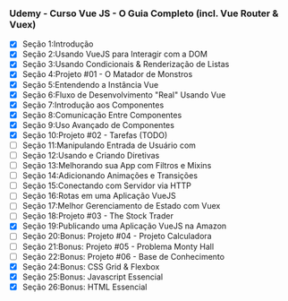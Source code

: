 ### Udemy - Curso Vue JS - O Guia Completo (incl. Vue Router & Vuex)

- [x] Seção 1:Introdução
- [x] Seção 2:Usando VueJS para Interagir com a DOM
- [x] Seção 3:Usando Condicionais & Renderização de Listas
- [x] Seção 4:Projeto #01 - O Matador de Monstros
- [x] Seção 5:Entendendo a Instância Vue
- [x] Seção 6:Fluxo de Desenvolvimento "Real" Usando Vue
- [x] Seção 7:Introdução aos Componentes
- [x] Seção 8:Comunicação Entre Componentes
- [x] Seção 9:Uso Avançado de Componentes
- [x] Seção 10:Projeto #02 - Tarefas (TODO)
- [ ] Seção 11:Manipulando Entrada de Usuário com
- [ ] Seção 12:Usando e Criando Diretivas
- [ ] Seção 13:Melhorando sua App com Filtros e Mixins
- [ ] Seção 14:Adicionando Animações e Transições
- [ ] Seção 15:Conectando com Servidor via HTTP
- [ ] Seção 16:Rotas em uma Aplicação VueJS
- [ ] Seção 17:Melhor Gerenciamento de Estado com Vuex
- [ ] Seção 18:Projeto #03 - The Stock Trader
- [x] Seção 19:Publicando uma Aplicação VueJS na Amazon
- [ ] Seção 20:Bonus: Projeto #04 - Projeto Calculadora
- [ ] Seção 21:Bonus: Projeto #05 - Problema Monty Hall
- [ ] Seção 22:Bonus: Projeto #06 - Base de Conhecimento
- [x] Seção 24:Bonus: CSS Grid & Flexbox
- [x] Seção 25:Bonus: Javascript Essencial
- [x] Seção 26:Bonus: HTML Essencial
